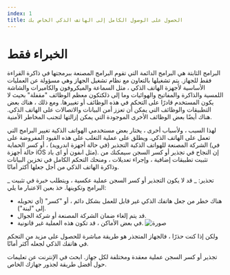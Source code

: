 ```yaml
---
index: 1
title: الحصول على الوصول الكامل إلى الهاتف الذكي الخاص بك
---
```

# الخبراء فقط 

البرامج الثابتة هي البرامج الدائمة التي تقوم البرامج المصنعة ببرمجتها في ذاكرة القراءة فقط للجهاز. يتم تشغيلها بالتعاون مع نظام تشغيل الجهاز وهي مسؤولة عن العمليات الأساسية لأجهزة الهاتف الذكي ، مثل السماعة والميكروفون والكاميرات والشاشة اللمسية والذاكرة والمفاتيح والهوائيات وما إلى ذلكتكون معظم الوظائف "مقفلة" بحيث لا يكون المستخدم قادرًا على التحكم في هذه الوظائف أو تغييرها. ومع ذلك ، هناك بعض التطبيقات والوظائف التي يمكن أن تعزز أمن البيانات والاتصالات على الهاتف الذكي. هناك أيضًا بعض الوظائف الأخرى الموجودة التي يمكن إزالتها لتجنب المخاطر الأمنية.

لهذا السبب ، ولأسباب أخرى ، يختار بعض مستخدمي الهواتف الذكية تغيير البرامج التي تعمل على الهاتف الذكي. ويطلق على عملية التغلب على هذه القيود المفروضة على الشركة المصنعة للهواتف الذكية التجذير (في حالة أجهزة اندرويد) ، أو كسر الحماية (في حالة أجهزة iOS مثل اىفون أو اى باد). إن النجاح في تجذير أو كسر السجن سيمكنك من تثبيت تطبيقات إضافية ، وإجراء تعديلات ، ومنحك التحكم الكامل في تخزين البيانات وذاكرة الهاتف الذكي من أجل جعلها أكثر أمانًا.

_ تحذير: _ قد لا يكون التجذير أو كسر السجن عملية عكسية ، ويتطلب خبرة في تثبيت البرامج وتكوينها. خذ بعين الاعتبار ما يلي:

*   هناك خطر من جعل هاتفك الذكي غير قابل للعمل بشكل دائم ، أو "كسر" (أي تحويله إلى "لبنة").
*   قد يتم إلغاء ضمان الشركة المصنعة أو شركة الجوال.
*   في بعض الأماكن ، قد تكون هذه العملية غير قانونية.
![صورة](mobileexp1.png)

ولكن إذا كنت حذرًا ، فالجهاز المتجذر هو طريقة مباشرة للحصول على مزيد من التحكم في هاتفك الذكي لجعله أكثر أمانًا.

تجذير أو كسر السجن عملية معقدة ومختلفة لكل جهاز. ابحث في الإنترنت عن تعليمات حول أفضل طريقة لجذور جهازك الخاص.